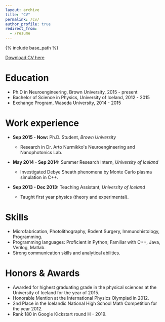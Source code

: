 ```yaml
---
layout: archive
title: "CV"
permalink: /cv/
author_profile: true
redirect_from:
  - /resume
---
```


{% include base_path %}

[Download CV here](https://ssigurdsson.github.io/files/CV_STEFAN_SIGURDSSON.pdf)

Education
======
* Ph.D in Neuroengineering, Brown University, 2015 - present
* Bachelor of Science in Physics, University of Iceland, 2012 - 2015
* Exchange Program, Waseda University, 2014 - 2015

Work experience
======

* **Sep 2015 - Now:** Ph.D. Student, <i>Brown University</i>
  * Research in Dr. Arto Nurmikko's Neuroengineering and Nanophotonics Lab.


* **May 2014 - Sep 2014:** Summer Research Intern, <i>University of Iceland</i>
  * Investigated Debye Sheath phenomena by Monte Carlo plasma simulation in C++.
  
  
* **Sep 2013 - Dec 2013:** Teaching Assistant, <i>University of Iceland</i>
  * Taught first year physics (theory and experimental).
  
  
Skills
======
* Microfabrication, Photolithography, Rodent Surgery, Immunohistology, Programming.
* Programming languages: Proficient in Python; Familiar with C++, Java, Verilog, Matlab.
* Strong communication skills and analytical abilities.

Honors & Awards
======
* Awarded for highest graduating grade in the physical sciences at the University of Iceland for the year of 2015.
* Honorable Mention at the International Physics Olympiad in 2012.
* 2nd Place in the Icelandic National High School Math Competition for the year 2012.
* Rank 180 in Google Kickstart round H - 2019.



